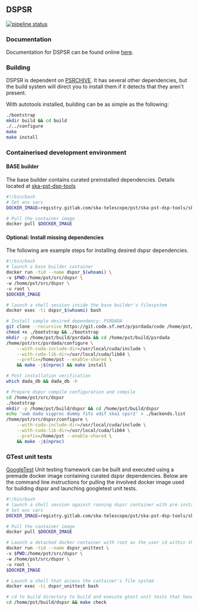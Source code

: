 ## DSPSR

[![pipeline status](https://gitlab.com/ska-telescope/dspsr/badges/master/pipeline.svg)](https://gitlab.com/ska-telescope/dspsr/commits/master)

### Documentation

Documentation for DSPSR can be found online [here](http://dspsr.sourceforge.net/).

### Building

DSPSR is dependent on [PSRCHIVE](https://sourceforge.net/projects/psrchive/). 
It has several other dependencies, but the build system will direct you to install them if it detects that they aren't present.

With autotools installed, building can be as simple as the following:

```bash
./bootstrap
mkdir build && cd build
./../configure
make
make install
```

### Containerised development environment

#### BASE builder

The base builder contains curated preinstalled dependencies. Details located at [ska-pst-dsp-tools](https://gitlab.com/ska-telescope/pst/ska-pst-dsp-tools)

```bash
#!/bin/bash
# Set env vars
DOCKER_IMAGE=registry.gitlab.com/ska-telescope/pst/ska-pst-dsp-tools/ska-pst-dspsr-builder:0.2.0

# Pull the container image
docker pull $DOCKER_IMAGE
```

#### Optional: Install missing dependencies

The following are example steps for installing desired dspsr dependencies.

```bash
#!/bin/bash
# launch a base builder container
docker run -tid --name dspsr_$(whoami) \
-v $PWD:/home/pst/src/dspsr \
-w /home/pst/src/dspsr \
-u root \
$DOCKER_IMAGE

# launch a shell session inside the base builder's filesystem
docker exec -ti dspsr_$(whoami) bash

# Install sample desired dependency: PSRDADA
git clone --recursive https://git.code.sf.net/p/psrdada/code /home/pst/src/psrdada && cd /home/pst/src/psrdada
chmod +x ./bootstrap && ./bootstrap
mkdir -p /home/pst/build/psrdada && cd /home/pst/build/psrdada
/home/pst/src/psrdada/configure \
    --with-cuda-include-dir=/usr/local/cuda/include \
    --with-cuda-lib-dir=/usr/local/cuda/lib64 \
    --prefix=/home/pst --enable-shared \
    && make -j$(nproc) && make install

# Post installation verification
which dada_db && dada_db -h

# Prepare dspsr compile configuration and compile
cd /home/pst/src/dspsr
./bootstrap
mkdir -p /home/pst/build/dspsr && cd /home/pst/build/dspsr
echo 'uwb dada sigproc dummy fits vdif ska1 cpsr2' > ./backends.list
/home/pst/src/dspsr/configure \
    --with-cuda-include-dir=/usr/local/cuda/include \
    --with-cuda-lib-dir=/usr/local/cuda/lib64 \
    --prefix=/home/pst --enable-shared \
    && make -j$(nproc)
```

### GTest unit tests

[GoogleTest](https://google.github.io/googletest/) Unit testing framework can be built and executed using
a premade docker image containing curated dspsr dependencies. Below are the command line instructions
for pulling the involved docker image used for building dspsr and launching googletest unit tests.

```bash
#!/bin/bash
# launch a shell session against running dspsr container with pre installed desired dependencies
# Set env vars
DOCKER_IMAGE=registry.gitlab.com/ska-telescope/pst/ska-pst-dsp-tools/ska-pst-dspsr-builder:0.2.0

# Pull the container image
docker pull $DOCKER_IMAGE

# Launch a detached docker container with root as the user id within the container
docker run -tid --name dspsr_unittest \
-v $PWD:/home/pst/src/dspsr \
-w /home/pst/src/dspsr \
-u root \
$DOCKER_IMAGE

# Launch a shell that access the container's file system
docker exec -ti dspsr_unittest bash

# cd to build directory to build and execute gtest unit tests that have been configured
cd /home/pst/build/dspsr && make check
```
